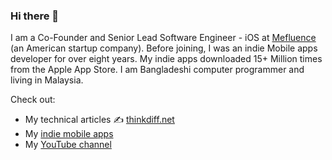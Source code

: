 ### Hi there 👋
I am a Co-Founder and Senior Lead Software Engineer - iOS at [Mefluence](https://www.mefluence.com/) (an American startup company). Before joining, I was an indie Mobile apps developer for over eight years. My indie apps downloaded 15+ Million times from the Apple App Store. I am Bangladeshi computer programmer and living in Malaysia. 

Check out:
- My technical articles ✍️ [thinkdiff.net](https://thinkdiff.net/)
- My [indie mobile apps](https://ithinkdiff.net)
- My [YouTube channel](https://www.youtube.com/channel/UCtHlgyUw0wLE5Ous9swfFlg)
